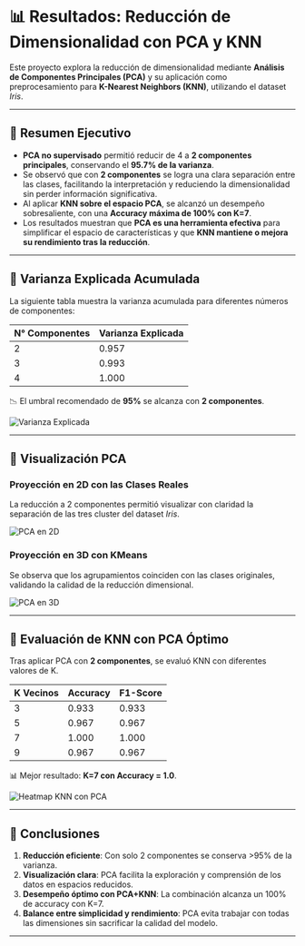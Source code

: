 # 📊 Resultados: Reducción de Dimensionalidad con PCA y KNN

Este proyecto explora la reducción de dimensionalidad mediante **Análisis de Componentes Principales (PCA)** y su aplicación como preprocesamiento para **K-Nearest Neighbors (KNN)**, utilizando el dataset *Iris*.  

---

## 📌 Resumen Ejecutivo

- **PCA no supervisado** permitió reducir de 4 a **2 componentes principales**, conservando el **95.7% de la varianza**.
- Se observó que con **2 componentes** se logra una clara separación entre las clases, facilitando la interpretación y reduciendo la dimensionalidad sin perder información significativa.
- Al aplicar **KNN sobre el espacio PCA**, se alcanzó un desempeño sobresaliente, con una **Accuracy máxima de 100% con K=7**.
- Los resultados muestran que **PCA es una herramienta efectiva** para simplificar el espacio de características y que **KNN mantiene o mejora su rendimiento tras la reducción**.

---

## 📌 Varianza Explicada Acumulada

La siguiente tabla muestra la varianza acumulada para diferentes números de componentes:

| N° Componentes | Varianza Explicada |
|----------------|--------------------|
| 2              | 0.957              |
| 3              | 0.993              |
| 4              | 1.000              |

📉 El umbral recomendado de **95%** se alcanza con **2 componentes**.

![Varianza Explicada](outputs/pca_varianza_explicada.png)

---

## 📌 Visualización PCA

### Proyección en 2D con las Clases Reales  
La reducción a 2 componentes permitió visualizar con claridad la separación de las tres cluster del dataset *Iris*.

![PCA en 2D](outputs/pca_2d.png)

### Proyección en 3D con KMeans  
Se observa que los agrupamientos coinciden con las clases originales, validando la calidad de la reducción dimensional.

![PCA en 3D](outputs/pca_cluster_3d.png)

---

## 📌 Evaluación de KNN con PCA Óptimo

Tras aplicar PCA con **2 componentes**, se evaluó KNN con diferentes valores de K.

| K Vecinos | Accuracy | F1-Score |
|-----------|----------|----------|
| 3         | 0.933    | 0.933    |
| 5         | 0.967    | 0.967    |
| 7         | 1.000    | 1.000    |
| 9         | 0.967    | 0.967    |

📊 Mejor resultado: **K=7 con Accuracy = 1.0**.

![Heatmap KNN con PCA](outputs/heatmap_knn_pca.png)

---

## 📌 Conclusiones

1. **Reducción eficiente**: Con solo 2 componentes se conserva >95% de la varianza.
2. **Visualización clara**: PCA facilita la exploración y comprensión de los datos en espacios reducidos.
3. **Desempeño óptimo con PCA+KNN**: La combinación alcanza un 100% de accuracy con K=7.
4. **Balance entre simplicidad y rendimiento**: PCA evita trabajar con todas las dimensiones sin sacrificar la calidad del modelo.

---
